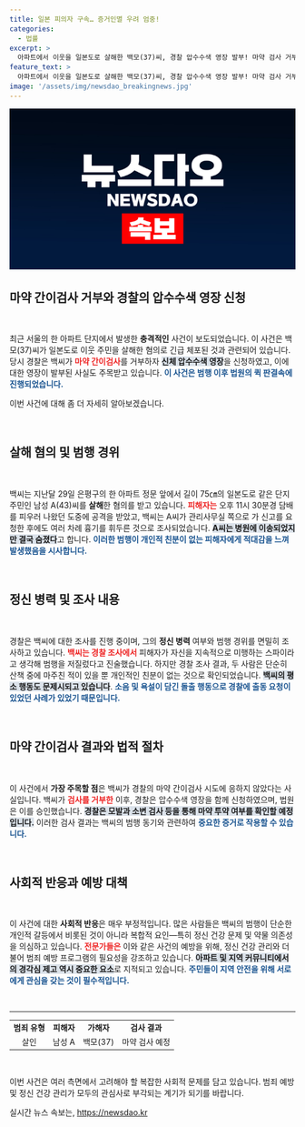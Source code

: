 ```yaml
---
title: 일본 피의자 구속… 증거인멸 우려 엄중!
categories:
  - 법률
excerpt: >
  아파트에서 이웃을 일본도로 살해한 백모(37)씨, 경찰 압수수색 영장 발부! 마약 검사 거부로 긴급 조사 중, 범행 동기와 정신 병력도 주목받고 있어. 진실은 무엇일까?
feature_text: >
  아파트에서 이웃을 일본도로 살해한 백모(37)씨, 경찰 압수수색 영장 발부! 마약 검사 거부로 긴급 조사 중, 범행 동기와 정신 병력도 주목받고 있어. 진실은 무엇일까?
image: '/assets/img/newsdao_breakingnews.jpg'
---
```


<p><img src="/assets/img/newsdao_breakingnews.jpg" alt="pcversion 속보" /></p>

<h2 data-ke-size="size26">마약 간이검사 거부와 경찰의 압수수색 영장 신청</h2>

<p data-ke-size="size16">&nbsp;</p>

<p>최근 서울의 한 아파트 단지에서 발생한 <b>충격적인</b> 사건이 보도되었습니다. 이 사건은 백모(37)씨가 일본도로 이웃 주민을 살해한 혐의로 긴급 체포된 것과 관련되어 있습니다. 당시 경찰은 백씨가 <b><span style="color: #ee2323;">마약 간이검사</span></b>를 거부하자 <b><span style="background-color: #21538527;">신체 압수수색 영장</span></b>을 신청하였고, 이에 대한 영장이 발부된 사실도 주목받고 있습니다. <b><span style="color: #1a5490;">이 사건은 범행 이후 법원의 퀵 판결속에 진행되었습니다.</span></b> </p>

<p>이번 사건에 대해 좀 더 자세히 알아보겠습니다. </p>

<p data-ke-size="size16">&nbsp;</p>

<h2 data-ke-size="size26">살해 혐의 및 범행 경위</h2>

<p data-ke-size="size16">&nbsp;</p>

<p>백씨는 지난달 29일 은평구의 한 아파트 정문 앞에서 길이 75㎝의 일본도로 같은 단지 주민인 남성 A(43)씨를 <b>살해</b>한 혐의를 받고 있습니다. <b><span style="color: #ee2323;">피해자는</span></b> 오후 11시 30분경 담배를 피우러 나왔던 도중에 공격을 받았고, 백씨는 A씨가 관리사무실 쪽으로 가 신고를 요청한 후에도 여러 차례 흉기를 휘두른 것으로 조사되었습니다. <b><span style="background-color: #21538527;">A씨는 병원에 이송되었지만 결국 숨졌다</span></b>고 합니다. <b><span style="color: #1a5490;">이러한 범행이 개인적 친분이 없는 피해자에게 적대감을 느껴 발생했음을 시사합니다.</span></b> </p>

<p data-ke-size="size16">&nbsp;</p>

<h2 data-ke-size="size26">정신 병력 및 조사 내용</h2>

<p data-ke-size="size16">&nbsp;</p>

<p>경찰은 백씨에 대한 조사를 진행 중이며, 그의 <b>정신 병력</b> 여부와 범행 경위를 면밀히 조사하고 있습니다. <b><span style="color: #ee2323;">백씨는 경찰 조사에서</span></b> 피해자가 자신을 지속적으로 미행하는 스파이라고 생각해 범행을 저질렀다고 진술했습니다. 하지만 경찰 조사 결과, 두 사람은 단순히 산책 중에 마주친 적이 있을 뿐 개인적인 친분이 없는 것으로 확인되었습니다. <b><span style="background-color: #21538527;">백씨의 평소 행동도 문제시되고 있습니다</span></b>. <b><span style="color: #1a5490;">소음 및 욕설이 담긴 돌출 행동으로 경찰에 출동 요청이 있었던 사례가 있었기 때문입니다.</span></b></p>

<p data-ke-size="size16">&nbsp;</p>

<h2 data-ke-size="size26">마약 간이검사 결과와 법적 절차</h2>

<p data-ke-size="size16">&nbsp;</p>

<p>이 사건에서 <b>가장 주목할 점</b>은 백씨가 경찰의 마약 간이검사 시도에 응하지 않았다는 사실입니다. 백씨가 <b><span style="color: #ee2323;">검사를 거부한</span></b> 이후, 경찰은 압수수색 영장을 함께 신청하였으며, 법원은 이를 승인했습니다. <b><span style="background-color: #21538527;">경찰은 모발과 소변 검사 등을 통해 마약 투약 여부를 확인할 예정입니다.</span></b> 이러한 검사 결과는 백씨의 범행 동기와 관련하여 <b><span style="color: #1a5490;">중요한 증거로 작용할 수 있습니다.</span></b></p>

<p data-ke-size="size16">&nbsp;</p> 

<h2 data-ke-size="size26">사회적 반응과 예방 대책</h2>

<p data-ke-size="size16">&nbsp;</p>

<p>이 사건에 대한 <b>사회적 반응</b>은 매우 부정적입니다. 많은 사람들은 백씨의 범행이 단순한 개인적 갈등에서 비롯된 것이 아니라 복합적 요인—특히 정신 건강 문제 및 약물 의존성을 의심하고 있습니다. <b><span style="color: #ee2323;">전문가들은</span></b> 이와 같은 사건의 예방을 위해, 정신 건강 관리와 더불어 범죄 예방 프로그램의 필요성을 강조하고 있습니다. <b><span style="background-color: #21538527;">아파트 및 지역 커뮤니티에서의 경각심 제고 역시 중요한 요소</span></b>로 지적되고 있습니다. <b><span style="color: #1a5490;">주민들이 지역 안전을 위해 서로에게 관심을 갖는 것이 필수적입니다.</span></b></p>

<p data-ke-size="size16">&nbsp;</p>

<hr>

<table style="width: 100%; border-collapse: collapse;">
<tbody>
<tr>
<td style="text-align: center; height: 17px;"><b>범죄 유형</b></td>
<td style="text-align: center; height: 17px;"><b>피해자</b></td>
<td style="text-align: center; height: 17px;"><b>가해자</b></td>
<td style="text-align: center; height: 17px;"><b>검사 결과</b></td>
</tr>
<tr>
<td style="text-align: center; height: 17px;">살인</td>
<td style="text-align: center; height: 17px;">남성 A</td>
<td style="text-align: center; height: 17px;">백모(37)</td>
<td style="text-align: center; height: 17px;">마약 검사 예정</td>
</tr>
</tbody>
</table>

<p data-ke-size="size16">&nbsp;</p>

<p>이번 사건은 여러 측면에서 고려해야 할 복잡한 사회적 문제를 담고 있습니다. 범죄 예방 및 정신 건강 관리가 모두의 관심사로 부각되는 계기가 되기를 바랍니다.</p>
실시간 뉴스 속보는, <a href="https://newsdao.kr" rel="dofollow">https://newsdao.kr</a>


